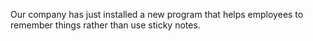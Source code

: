 Our company has just installed a new program that helps employees to remember things rather than use sticky notes.
